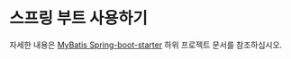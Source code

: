 <a name="스프링_부트_사용하기"></a>

# 스프링 부트 사용하기

자세한 내용은 [MyBatis Spring-boot-starter](http://www.mybatis.org/spring-boot-starter/mybatis-spring-boot-autoconfigure) 하위
프로젝트 문서를 참조하십시오.
